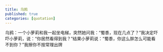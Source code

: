 ```yaml
---
title: 乌鸦
published: true
categories: [quotation]
---
```


乌鸦：一个小萝莉和我一起坐电梯，突然她问我：“蜀黍，现在几点了？”我决定吓吓小萝莉，说：“你居然看得到我？”结果小萝莉说：“蜀黍，你这么胖怎么可能看不到你？”我擦你不按常理出牌
